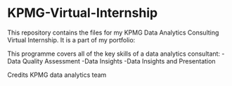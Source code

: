 # KPMG-Virtual-Internship
This repository contains the files for my KPMG Data Analytics Consulting Virtual Internship. It is a part of my portfolio:

This programme covers all of the key skills of a data analytics consultant: 
-Data Quality Assessment 
-Data Insights 
-Data Insights and Presentation

Credits
KPMG data analytics team

